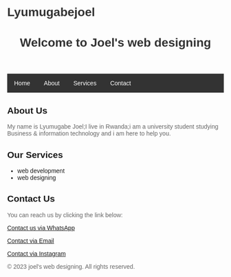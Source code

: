 # Lyumugabejoel
<!DOCTYPE html>
<html>
<head>
  <title>Your Website Title</title>
  <style>
    /* CSS styles for my website */
    body {
      font-family: Arial, sans-serif;
      margin: 0;
      padding: 20px;
    }
    h1 {
      color: #333;
    }
    p {
      color: #666;
    }
    .container {
      max-width: 800px;
      margin: 0 auto;
    }
    nav ul {
      list-style-type: none;
      margin: 0;
      padding: 0;
      overflow: hidden;
      background-color: #333;
    }
    nav li {
      float: left;
    }
    nav li a {
      display: block;
      color: white;
      text-align: center;
      padding: 14px 16px;
      text-decoration: none;
    }
    nav li a:hover {
      background-color: #111;
    }
  </style>
</head>
<body>
  <div class="container">
    <header>
      <h1>Welcome to Joel's web designing</h1>
    </header>
    <nav>
      <ul>
        <li><a href="#">Home</a></li>
        <li><a href="#">About</a></li>
        <li><a href="#">Services</a></li>
        <li><a href="https://wa.me/1234567890?text=I%20want%20to%20contact%20you">Contact</a></li>
      </ul>
    </nav>
    <main>
      <section>
        <h2>About Us</h2>
        <p>My name is Lyumugabe Joel;I live in Rwanda;i am a university student studying Business & information technology and i am here to help you.</p>
      </section>
      <section>
        <h2>Our Services</h2>
        <ul>
          <li>web development</li>
          <li>web designing</li>
        </ul>
      </section>
      <section>
        <h2>Contact Us</h2>
        <p>You can reach us by clicking the link below:</p>
        <p><a href="https://wa.me/+250730250487?text=I%20want%20to%20contact%20you">Contact us via WhatsApp</a></p>
        <p><a href="mailto:lyumugabejoel@gmail.com">Contact via Email</a></p>
        <p><a href="https://www.instagram.com/joel_ngmy/">Contact via Instagram</a></p>
      </section>
      </section>
    </main>
    <footer>
      <p>&copy; 2023 joel's web designing. All rights reserved.</p>
    </footer>

    
  </div>
</body>
</html>
